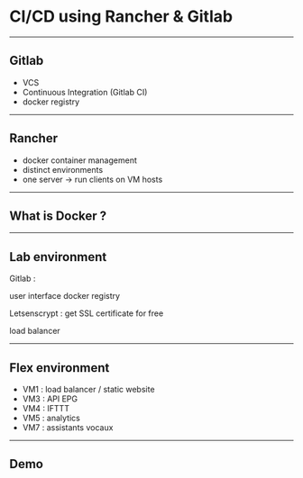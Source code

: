 # CI/CD using Rancher & Gitlab

---

## Gitlab

- VCS
- Continuous Integration (Gitlab CI)
- docker registry

---

## Rancher

- docker container management
- distinct environments
- one server -> run clients on VM hosts

---

## What is Docker ?

---

## Lab environment

Gitlab :

user interface
docker registry

Letsenscrypt : get SSL certificate for free

load balancer

---

## Flex environment

- VM1 : load balancer / static website
- VM3 : API EPG 
- VM4 : IFTTT
- VM5 : analytics
- VM7 : assistants vocaux

---

## Demo